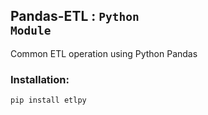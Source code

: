<a name="Pandas-ETL"></a>

## Pandas-ETL : <code>Python Module</code>
Common ETL operation using Python Pandas

### Installation:
    pip install etlpy
